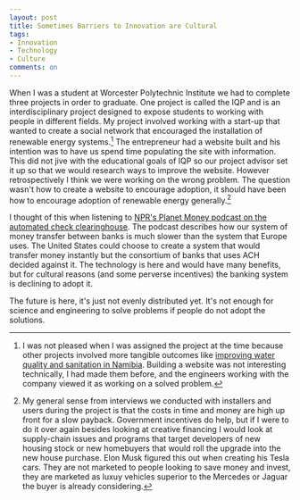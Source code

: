 ```yaml
---
layout: post
title: Sometimes Barriers to Innovation are Cultural
tags: 
- Innovation
- Technology
- Culture
comments: on
---
```

When I was a student at Worcester Polytechnic Institute we had to complete three projects in order to graduate. One project is called the IQP and is an interdisciplinary project designed to expose students to working with people in different fields. My project involved working with a start-up that wanted to create a social network that encouraged the installation of renewable energy systems.[^1] The entrepreneur had a website built and his intention was to have us spend time populating the site with information. This did not jive with the educational goals of IQP so our project advisor set it up so that we would research ways to improve the website. However retrospectively I think we were working on the wrong problem. The question wasn't how to create a website to encourage adoption, it should have been how to encourage adoption of renewable energy generally.[^2]

I thought of this when listening to [NPR's Planet Money podcast on the automated check clearinghouse](http://www.npr.org/blogs/money/2013/10/04/229224964/episode-489-the-invisible-plumbing-of-our-economy). The podcast describes how our system of money transfer between banks is much slower than the system that Europe uses. The United States could choose to create a system that would transfer money instantly but the consortium of banks that uses ACH decided against it. The technology is here and would have many benefits, but for cultural reasons (and some perverse incentives) the banking system is declining to adopt it.

The future is here, it's just not evenly distributed yet. It's not enough for science and engineering to solve problems if people do not adopt the solutions. 

[^1]: I was not pleased when I was assigned the project at the time because other projects involved more tangible outcomes like [improving water quality and sanitation in Namibia](http://wp.wpi.edu/connection/2012/01/30/2011-presidents-iqp-award-won-by-namibian-sanitation-project/). Building a website was not interesting technically, I had made them before, and the engineers working with the company viewed it as working on a solved problem. 
[^2]: My general sense from interviews we conducted with installers and users during the project is that the costs in time and money are high up front for a slow payback. Government incentives do help, but if I were to do it over again besides looking at creative financing I would look at supply-chain issues and programs that target developers of new housing stock or new homebuyers that would roll the upgrade into the new house purchase. Elon Musk figured this out when creating his Tesla cars. They are not marketed to people looking to save money and invest, they are marketed as luxuy vehicles superior to the Mercedes or Jaguar the buyer is already considering.